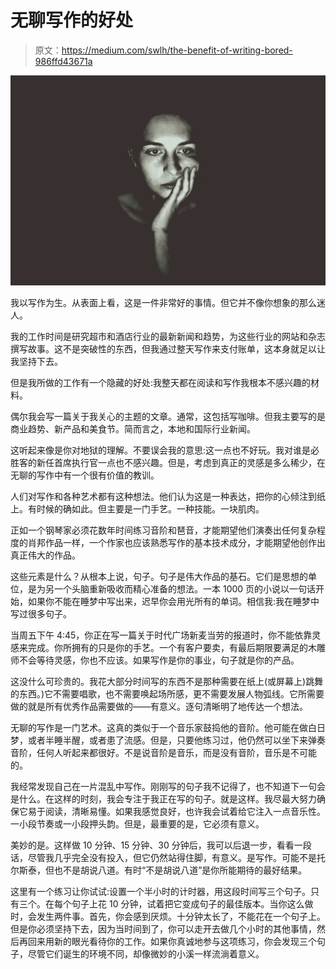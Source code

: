 # 无聊写作的好处

> 原文：<https://medium.com/swlh/the-benefit-of-writing-bored-986ffd43671a>

![](img/c2854f23d91497c04180d801b557be96.png)

我以写作为生。从表面上看，这是一件非常好的事情。但它并不像你想象的那么迷人。

我的工作时间是研究超市和酒店行业的最新新闻和趋势，为这些行业的网站和杂志撰写故事。这不是突破性的东西，但我通过整天写作来支付账单，这本身就足以让我坚持下去。

但是我所做的工作有一个隐藏的好处:我整天都在阅读和写作我根本不感兴趣的材料。

偶尔我会写一篇关于我关心的主题的文章。通常，这包括写咖啡。但我主要写的是商业趋势、新产品和美食节。简而言之，本地和国际行业新闻。

这听起来像是你对地狱的理解。不要误会我的意思:这一点也不好玩。我对谁是必胜客的新任首席执行官一点也不感兴趣。但是，考虑到真正的灵感是多么稀少，在无聊的写作中有一个很有价值的教训。

人们对写作和各种艺术都有这种想法。他们认为这是一种表达，把你的心倾注到纸上。有时候的确如此。但主要是一门手艺。一种技能。一块肌肉。

正如一个钢琴家必须花数年时间练习音阶和琶音，才能期望他们演奏出任何复杂程度的肖邦作品一样，一个作家也应该熟悉写作的基本技术成分，才能期望他创作出真正伟大的作品。

这些元素是什么？从根本上说，句子。句子是伟大作品的基石。它们是思想的单位，是为另一个头脑重新吸收而精心准备的想法。一本 1000 页的小说以一句话开始，如果你不能在睡梦中写出来，迟早你会用光所有的单词。相信我:我在睡梦中写过很多句子。

当周五下午 4:45，你正在写一篇关于时代广场新麦当劳的报道时，你不能依靠灵感来完成。你所拥有的只是你的手艺。一个有客户要卖，有最后期限要满足的木雕师不会等待灵感，你也不应该。如果写作是你的事业，句子就是你的产品。

这没什么可珍贵的。我花大部分时间写的东西不是那种需要在纸上(或屏幕上)跳舞的东西。)它不需要唱歌，也不需要唤起场所感，更不需要发展人物弧线。它所需要做的就是所有优秀作品需要做的——有意义。逐句清晰明了地传达一个想法。

无聊的写作是一门艺术。这真的类似于一个音乐家鼓捣他的音阶。他可能在做白日梦，或者半睡半醒，或者患了流感。但是，只要他练习过，他仍然可以坐下来弹奏音阶，任何人听起来都很好。不是说音阶是音乐，而是没有音阶，音乐是不可能的。

我经常发现自己在一片混乱中写作。刚刚写的句子我不记得了，也不知道下一句会是什么。在这样的时刻，我会专注于我正在写的句子。就是这样。我尽最大努力确保它易于阅读，清晰易懂。如果我感觉良好，也许我会试着给它注入一点音乐性。一小段节奏或一小段押头韵。但是，最重要的是，它必须有意义。

美妙的是。这样做 10 分钟、15 分钟、30 分钟后，我可以后退一步，看看一段话，尽管我几乎完全没有投入，但它仍然站得住脚，有意义。是写作。可能不是托尔斯泰，但也不是胡说八道。有时“不是胡说八道”是你所能期待的最好结果。

这里有一个练习让你试试:设置一个半小时的计时器，用这段时间写三个句子。只有三个。在每个句子上花 10 分钟，试着把它变成句子的最佳版本。当你这么做时，会发生两件事。首先，你会感到厌烦。十分钟太长了，不能花在一个句子上。但是你必须坚持下去，因为当时间到了，你可以走开去做几个小时的其他事情，然后再回来用新的眼光看待你的工作。如果你真诚地参与这项练习，你会发现三个句子，尽管它们诞生的环境不同，却像微妙的小溪一样流淌着意义。